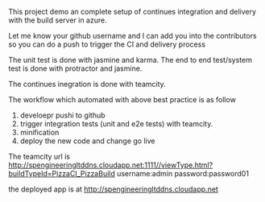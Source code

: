 This  project demo an complete setup of continues integration and delivery with the build server in azure.

Let me know your github username and I can add you into the contributors so you can do a push to trigger the CI and delivery process

The unit test is done with jasmine and karma. The end to end test/system test is done with protractor and jasmine.

The continues inegration is done with teamcity.

The workflow which automated with above best practice is as follow
1. develoepr pushi to github
2. trigger integration tests (unit and e2e tests) with teamcity.
3. minification
4. deploy the new code and change go live

The teamcity url is http://spengineeringltddns.cloudapp.net:1111//viewType.html?buildTypeId=PizzaCI_PizzaBuild
username:admin
password:password01

the deployed app is at http://spengineeringltddns.cloudapp.net


